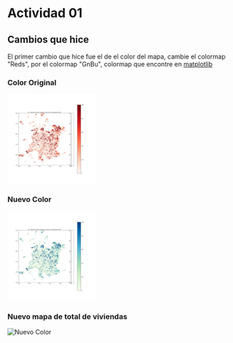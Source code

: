 # Actividad 01

## Cambios que hice
El primer cambio que hice fue el de el color del mapa, cambie el colormap "Reds", por el colormap "GnBu",
colormap que encontre en [matplotlib](https://matplotlib.org/stable/users/explain/colors/colormaps.html#scientific-colour-maps)

### Color Original

<img src="PoblacionRM_C2017_Perez-Original.jpg" alt="Color Original" width="200">

### Nuevo Color

<img src="PoblacionRM_C2017_Perez.jpg" alt="Nuevo Color" width="200">


### Nuevo mapa de total de viviendas
<img src="ViviendansRM_C2017_Perez.jpg" alt="Nuevo Color" width="200">
